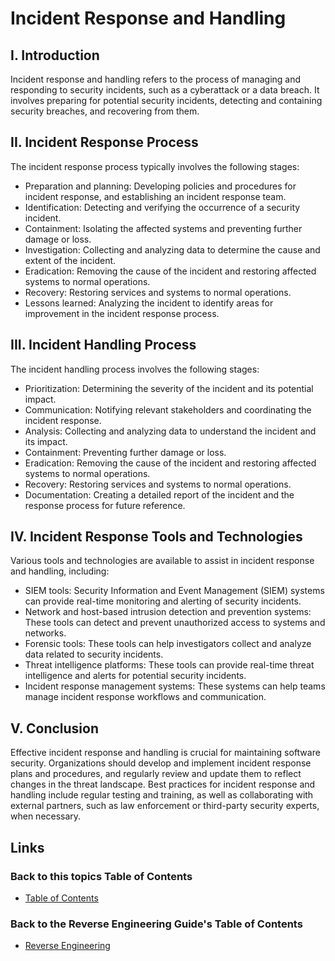 # Incident Response and Handling

## I. Introduction

Incident response and handling refers to the process of managing and responding to security incidents, such as a cyberattack or a data breach. It involves preparing for potential security incidents, detecting and containing security breaches, and recovering from them.

## II. Incident Response Process

The incident response process typically involves the following stages:

- Preparation and planning: Developing policies and procedures for incident response, and establishing an incident response team.
- Identification: Detecting and verifying the occurrence of a security incident.
- Containment: Isolating the affected systems and preventing further damage or loss.
- Investigation: Collecting and analyzing data to determine the cause and extent of the incident.
- Eradication: Removing the cause of the incident and restoring affected systems to normal operations.
- Recovery: Restoring services and systems to normal operations.
- Lessons learned: Analyzing the incident to identify areas for improvement in the incident response process.

## III. Incident Handling Process

The incident handling process involves the following stages:

- Prioritization: Determining the severity of the incident and its potential impact.
- Communication: Notifying relevant stakeholders and coordinating the incident response.
- Analysis: Collecting and analyzing data to understand the incident and its impact.
- Containment: Preventing further damage or loss.
- Eradication: Removing the cause of the incident and restoring affected systems to normal operations.
- Recovery: Restoring services and systems to normal operations.
- Documentation: Creating a detailed report of the incident and the response process for future reference.

## IV. Incident Response Tools and Technologies

Various tools and technologies are available to assist in incident response and handling, including:

- SIEM tools: Security Information and Event Management (SIEM) systems can provide real-time monitoring and alerting of security incidents.
- Network and host-based intrusion detection and prevention systems: These tools can detect and prevent unauthorized access to systems and networks.
- Forensic tools: These tools can help investigators collect and analyze data related to security incidents.
- Threat intelligence platforms: These tools can provide real-time threat intelligence and alerts for potential security incidents.
- Incident response management systems: These systems can help teams manage incident response workflows and communication.

## V. Conclusion

Effective incident response and handling is crucial for maintaining software security. Organizations should develop and implement incident response plans and procedures, and regularly review and update them to reflect changes in the threat landscape. Best practices for incident response and handling include regular testing and training, as well as collaborating with external partners, such as law enforcement or third-party security experts, when necessary.


## Links
### Back to this topics Table of Contents
- [Table of Contents](Table%20of%20Contents.md)
### Back to the Reverse Engineering Guide's Table of Contents
- [Reverse Engineering](../README.md)